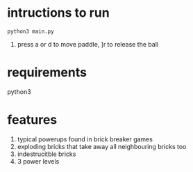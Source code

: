 # intructions to run
```
python3 main.py
```
1. press a or d to move paddle, ]r to release the ball
# requirements
python3

# features
1. typical powerups found in brick breaker games
2. exploding bricks that take away all neighbouring bricks too
3. indestrucitble bricks
4. 3 power levels
